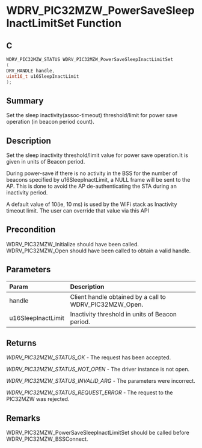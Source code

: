 # WDRV_PIC32MZW_PowerSaveSleepInactLimitSet Function

## C

```c
WDRV_PIC32MZW_STATUS WDRV_PIC32MZW_PowerSaveSleepInactLimitSet
(
DRV_HANDLE handle,
uint16_t u16SleepInactLimit
);
```

## Summary

Set the sleep inactivity(assoc-timeout) threshold/limit for power save operation (in beacon period count).  

## Description

Set the sleep inactivity threshold/limit value for power save operation.It is
given in units of Beacon period.

During power-save if there is no activity in the BSS for the number of beacons
specified by u16SleepInactLimit, a NULL frame will be sent to the AP.
This is done to avoid the AP de-authenticating the STA during an inactivity period.

A default value of 10(ie, 10 ms) is used by the WiFi stack as Inactivity timeout limit.
The user can override that value via this API

## Precondition

WDRV_PIC32MZW_Initialize should have been called. WDRV_PIC32MZW_Open should have been called to obtain a valid handle.  

## Parameters

| Param | Description |
|:----- |:----------- |
| handle | Client handle obtained by a call to WDRV_PIC32MZW_Open. |
| u16SleepInactLimit | Inactivity threshold in units of Beacon period.  

## Returns

*WDRV_PIC32MZW_STATUS_OK* - The request has been accepted.

*WDRV_PIC32MZW_STATUS_NOT_OPEN* - The driver instance is not open.

*WDRV_PIC32MZW_STATUS_INVALID_ARG* - The parameters were incorrect.

*WDRV_PIC32MZW_STATUS_REQUEST_ERROR* - The request to the PIC32MZW was rejected.
 

## Remarks

WDRV_PIC32MZW_PowerSaveSleepInactLimitSet should be called before WDRV_PIC32MZW_BSSConnect.  
